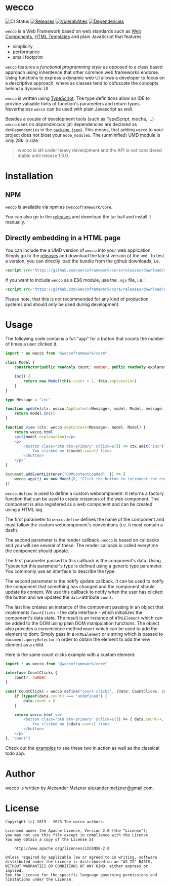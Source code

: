 # wecco

![CI Status][ci-img-url] 
[![Releases][release-img-url]][release-url]
[![Vulerabilities][vulnerabilities-img-url]][vulnerabilities-url]
[![Dependencies][dependencies-img-url]][dependencies-url]

`wecco` is a Web Framework based on web standards such as [Web Components](https://www.webcomponents.org/), 
[HTML Templates](https://developer.mozilla.org/de/docs/Web/HTML/Element/template) and plain JavaScript that features

* simplicity
* performance
* small footprint

`wecco` features a _functional programming style_ as opposed to a class based approach using inheritence that 
other common web frameworks endorse. Using functions to express a dynamic web UI allows a developer to focus 
on a descriptive approach, where as classes tend to obfuscate the concepts behind a dynamic UI.

`wecco` is written using [TypeScript](https://www.typescriptlang.org/). The type definitions allow an IDE to 
provide valuable hints of function's parameters and return types. Nevertheless `wecco` can be used with plain 
Javascript as well.

Besides a couple of development tools (such as TypeScript, mocha, ...) `wecco` uses _no dependencies_ (all 
dependencies are declared as `devDependencies` in the [`package.json`](./package.json)). This 
means, that adding `wecco` to your project does not bloat your `node_modules`. The (unminified) UMD module is
only 28k in size.

> wecco is stil under heavy development and the API is not considered stable until release 1.0.0.

# Installation

## NPM

`wecco` is available via npm as `@weccoframework/core`.

You can also go to the [releases](https://github.com/weccoframework/core/releases) and download the tar ball 
and install it manually.

## Directly embedding in a HTML page

You can include the a UMD version of `wecco` into your web application. Simply go to the 
[releases](https://github.com/weccoframework/core/releases) and download the latest version
of the `umd`. To test a version, you can directly load the bundle from the github downloads, i.e.

```html
<script src="https://github.com/weccoframework/core/releases/download/v0.25.0/weccoframework-core.js"></script>
```

If you want to include `wecco` as a ES6 module, use the `.mjs` file, i.e.: 

```html
<script src="https://github.com/weccoframework/core/releases/download/v0.25.0/weccoframework-core.mjs"></script>
```


Please note, that this is _not_ recommended for any kind of production systems and should only be used during 
development.


# Usage

The following code contains a full "app" for a button that counts the number of times a user clicked it.

```typescript
import * as wecco from "@weccoframework/core"

class Model {
    constructor(public readonly count: number, public readonly explanation: string) {}

    inc() {
        return new Model(this.count + 1, this.explanation)
    }
}

type Message = "inc"

function update(ctx: wecco.AppContext<Message>, model: Model, message: Message): Model {
    return model.inc()
}

function view (ctx: wecco.AppContext<Message>, model: Model) {
    return wecco.html`
    <p>${model.explanation}</p>
    <p>
        <button class="btn btn-primary" @click=${() => ctx.emit("inc")}>
            You clicked me ${model.count} times
        </button>
    </p>`
}

document.addEventListener("DOMContentLoaded", () => {
    wecco.app(() => new Model(0, "Click the button to increment the counter."), update, view, "#count-clicks-app")
})
```

`wecco.define` is used to define a custom webcomponent. It returns a factory function that can be used to 
create instances of the web component. The component is also registered as a web component and can be created
using a HTML tag.

The first parameter to `wecco.define` defines the name of the component and must follow the custom webcomponent's 
conventions (i.e. it must contain a dash). 

The second parameter is the render callback. `wecco` is based on callbacks and you will see several of these.
The render callback is called everytime the component should update. 

The first parameter passed to this callback is the component's data. Using Typescript this parameter's type is
defined using a generic type parameter. You commonly use an interface to describe the type. 

The second parameter is the notify update callback. It can be used to notify the component that something has
changed and the component should update its content. We use this callback to notify when the user has clicked
the button and we updated the `data`-attribute `count`.

The last line creates an instance of the component passing in an object that implements `CountClicks` - the
data interface - which initializes the component's data state. The result is an instance of `HTMLElement`
which can be added to the DOM using plain DOM manipulation functions. The object also provides a convenience
method `mount` which can be used to add the element to dom: Simply pass in a `HTMLElement` or a string which
is passed to `document.querySelector` in order to obtain the element to add the new element as a child.

Here is the same count clicks example with a custom element:

```typescript
import * as wecco from "@weccoframework/core"

interface CountClicks {
    count?: number
}

const CountClicks = wecco.define("count-clicks", (data: CountClicks, context) => {
    if (typeof(data.count) === "undefined") {
        data.count = 0
    }

    return wecco.html`<p>
        <button class="btn btn-primary" @click=${() => { data.count++; context.requestUpdate(); }}>
            You clicked me ${data.count} times
        </button>
    </p>`
}, "count")
```

Check out the [examples](./examples) to see these two in action as well as the classical todo app.

# Author

wecco is written by Alexander Metzner <alexander.metzner@gmail.com>.

# License

```
Copyright (c) 2019 - 2023 The wecco authors.

Licensed under the Apache License, Version 2.0 (the "License");
you may not use this file except in compliance with the License.
You may obtain a copy of the License at

    http://www.apache.org/licenses/LICENSE-2.0

Unless required by applicable law or agreed to in writing, software
distributed under the License is distributed on an "AS IS" BASIS,
WITHOUT WARRANTIES OR CONDITIONS OF ANY KIND, either express or implied.
See the License for the specific language governing permissions and
limitations under the License.
```

[ci-img-url]: https://github.com/weccoframework/core/workflows/CI/badge.svg
[release-img-url]: https://img.shields.io/github/v/release/weccoframework/core.svg
[release-url]: https://github.com/weccoframework/core/releases
[vulnerabilities-url]: https://snyk.io/test/github/weccoframework/core
[vulnerabilities-img-url]: https://snyk.io/test/github/weccoframework/core/badge.svg
[dependencies-url]: https://david-dm.org/weccoframework/core
[dependencies-img-url]: https://status.david-dm.org/gh/weccoframework/core.svg
